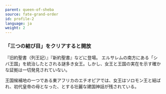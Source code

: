 ```yaml
---
parent: queen-of-sheba
source: fate-grand-order
id: profile-2
language: ja
weight: 2
---
```


### 「三つの結び目」をクリアすると開放

『旧約聖書（列王記）』『新約聖書』などに登場。
エルサレムの南方にある「シバ王国」を統治したとされる謎多き女王。しかし、女王と王国の実在を示す確かな証拠は一切発見されていない。

王国候補地の一つである東アフリカのエチオピアでは、女王はソロモン王と結ばれ、初代皇帝の母となった、とする壮麗な建国神話が残されている。
